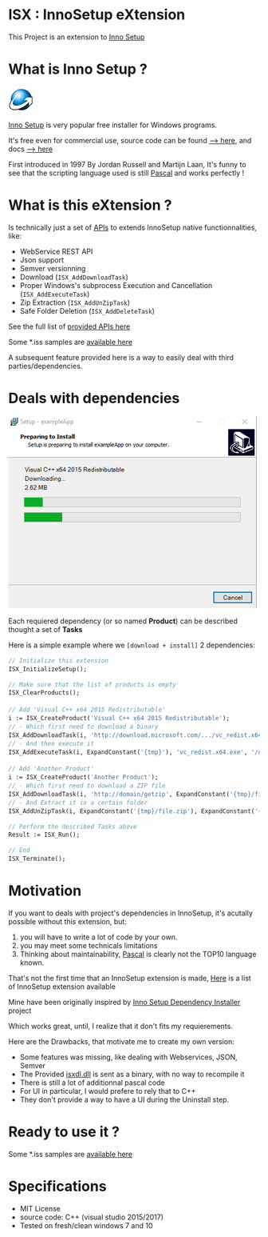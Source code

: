 # ISX : InnoSetup eXtension

This Project is an extension to [Inno Setup](http://www.jrsoftware.org/isinfo.php)

# What is Inno Setup ?

![Inno](docs/inno.jpg)

[Inno Setup](http://www.jrsoftware.org/isinfo.php) is very popular free installer for Windows programs.

It's free even for commercial use, source code can be found [--> here](https://github.com/jrsoftware/issrc), and docs [--> here](http://www.jrsoftware.org/ishelp/)

First introduced in 1997 By Jordan Russell and Martijn Laan, It's funny to see that the scripting language used is still [Pascal](http://wiki.freepascal.org) and works perfectly !

# What is this eXtension ?

Is technically just a set of [APIs](docs/API.md) to extends InnoSetup native functionnalities, like:

- WebService REST API
- Json support
- Semver versionning
- Download (`ISX_AddDownloadTask`)
- Proper Windows's subprocess Execution and Cancellation (`ISX_AddExecuteTask`)
- Zip Extraction (`ISX_AddUnZipTask`)
- Safe Folder Deletion (`ISX_AddDeleteTask`)

See the full list of [provided APIs here](docs/API.md)

Some *.iss samples are [available here](samples/)

A subsequent feature provided here is a way to easily deal with third parties/dependencies.

# Deals with dependencies

![presentation](docs/Progress.png)

Each requiered dependency (or so named **Product**) can be described thought a set of **Tasks**

Here is a simple example where we `[download + install]` 2 dependencies:

```pascal
// Initialize this extension
ISX_InitializeSetup();
```

```pascal
// Make sure that the list of products is empty
ISX_ClearProducts();

// Add 'Visual C++ x64 2015 Redistributable'
i := ISX_CreateProduct('Visual C++ x64 2015 Redistributable');
// - Which first need to download a binary
ISX_AddDownloadTask(i, 'http://download.microsoft.com/.../vc_redist.x64.exe', ExpandConstant('{tmp}/vc_redist.x64.exe'));
// - And then execute it
ISX_AddExecuteTask(i, ExpandConstant('{tmp}'), 'vc_redist.x64.exe', '/norestart');

// Add 'Another Product'
i := ISX_CreateProduct('Another Product');
// - Which first need to download a ZIP file
ISX_AddDownloadTask(i, 'http://domain/getzip', ExpandConstant('{tmp}/file.zip'));
// - And Extract it in a certain folder
ISX_AddUnZipTask(i, ExpandConstant('{tmp}/file.zip'), ExpandConstant('{app}/foo'), True);
```

```pascal
// Perform the described Tasks above
Result := ISX_Run();
```

```pascal
// End
ISX_Terminate();
```

# Motivation

If you want to deals with project's dependencies in InnoSetup, it's acutally possible without this extension, but:
1. you will have to write a lot of code by your own. 
2. you may meet some technicals limitations
3. Thinking about maintainability, [Pascal](http://wiki.freepascal.org) is clearly not the TOP10 language known.

That's not the first time that an InnoSetup extension is made, [Here](http://www.jrsoftware.org/is3rdparty.php) is a list of InnoSetup extension available

Mine have been originally inspired by [Inno Setup Dependency Installer](https://github.com/stfx/innodependencyinstaller) project

Which works great, until, I realize that it don't fits my requierements.

Here are the Drawbacks, that motivate me to create my own version:
- Some features was missing, like dealing with Webservices, JSON, Semver
- The Provided [isxdl.dll](https://github.com/stfx/innodependencyinstaller/blob/master/scripts/isxdl/isxdl.dll) is sent as a binary, with no way to recompile it
- There is still a lot of additionnal pascal code
- For UI in particular, I would prefere to rely that to C++
- They don't provide a way to have a UI during the Uninstall step.

# Ready to use it ?

Some *.iss samples are [available here](samples/)

# Specifications

- MIT License
- source code: C++ (visual studio 2015/2017)
- Tested on fresh/clean windows 7 and 10
